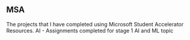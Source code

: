## MSA
The projects that I have completed using Microsoft Student Accelerator Resources.
AI - Assignments completed for stage 1 AI and ML topic
